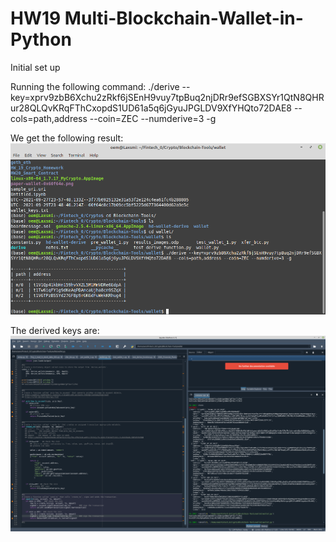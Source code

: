 # HW19 Multi-Blockchain-Wallet-in-Python

Initial set up

Running the following command: 
./derive --key=xprv9zbB6Xchu2zRkf6jSEnH9vuy7tpBuq2njDRr9efSGBXSYr1QtN8QHRur28QLQvKRqFThCxopdS1UD61a5q6jGyuJPGLDV9XfYHQto72DAE8 --cols=path,address --coin=ZEC --numderive=3 -g

We get the following result: 
![Initial Result](https://github.com/oodayeshukla/HW19_Multi-Blockchain-Wallet-in-Python/blob/main/1_Init_setup_transaction.png)


The derived keys are:
![Derived Keys](https://github.com/oodayeshukla/HW19_Multi-Blockchain-Wallet-in-Python/blob/main/2_Key_Tree.png) 


